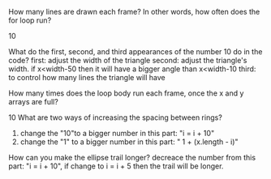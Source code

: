 How many lines are drawn each frame? In other words, how often does the for loop run?

10

What do the first, second, and third appearances of the number 10 do in the code?
first: adjust the width of the triangle
second: adjust the triangle's width. if x<width-50 then it will have a bigger angle than x<width-10
third: to control how many lines the triangle will have

How many times does the loop body run each frame, once the x and y arrays are full?

10
What are two ways of increasing the spacing between rings?

 1. change the "10"to a bigger number in this part: "i = i + 10"  
 2. change the "1" to a bigger number in this part: " 1 + (x.length - i)"
 
How can you make the ellipse trail longer?
decreace the number from this part: "i = i + 10", if change to i = i + 5 then the trail will be longer.
